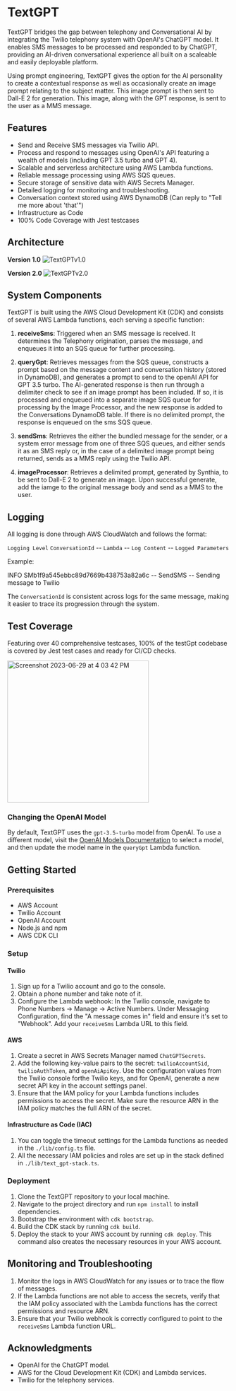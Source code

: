 # TextGPT

TextGPT bridges the gap between telephony and Conversational AI by integrating the Twilio telephony system with OpenAI's ChatGPT model. It enables SMS messages to be processed and responded to by ChatGPT, providing an AI-driven conversational experience all built on a scaleable and easily deployable platform.

Using prompt engineering, TextGPT gives the option for the AI personality to create a contextual response as well as occasionally create an image prompt relating to the subject matter. This image prompt is then sent to Dall-E 2 for generation. This image, along with the GPT response, is sent to the user as a MMS message.

## Features
- Send and Receive SMS messages via Twilio API.
- Process and respond to messages using OpenAI's API featuring a wealth of models (including GPT 3.5 turbo and GPT 4).
- Scalable and serverless architecture using AWS Lambda functions.
- Reliable message processing using AWS SQS queues.
- Secure storage of sensitive data with AWS Secrets Manager.
- Detailed logging for monitoring and troubleshooting.
- Conversation context stored using AWS DynamoDB (Can reply to "Tell me more about 'that'")
- Infrastructure as Code
- 100% Code Coverage with Jest testcases

## Architecture

**Version 1.0**
![TextGPTv1.0](https://github.com/Chris-Bland/textGpt/assets/27901095/6dc57c1a-968f-41c8-ae6b-953e7b4e6794)

**Version 2.0**
![TextGPTv2.0](https://github.com/Chris-Bland/textGpt/assets/27901095/dd811d4a-935e-4e46-929c-155b81dfdf19)


## System Components

TextGPT is built using the AWS Cloud Development Kit (CDK) and consists of several AWS Lambda functions, each serving a specific function:

1. **receiveSms**: Triggered when an SMS message is received. It determines the Telephony origination, parses the message, and enqueues it into an SQS queue for further processing.

2. **queryGpt**: Retrieves messages from the SQS queue, constructs a prompt based on the message content and conversation history (stored in DynamoDB), and generates a prompt to send to the openAI API for GPT 3.5 turbo. The AI-generated response is then run through a delimiter check to see if an image prompt has been included. If so, it is processed and enqueued into a separate image SQS queue for processing by the Image Processor, and the new response is added to the Conversations DynamoDB table. If there is no delimited prompt, the response is enqueued on the sms SQS queue.

3. **sendSms**: Retrieves the either the bundled message for the sender, or a system error message from one of three SQS queues, and either sends it as an SMS reply or, in the case of a delimited image prompt being returned, sends as a MMS reply using the Twilio API.

4. **imageProcessor**: Retrieves a delimited prompt, generated by Synthia, to be sent to Dall-E 2 to generate an image. Upon successful generate, add the iamge to the original message body and send as a MMS to the user.


## Logging

All logging is done through AWS CloudWatch and follows the format:

`Logging Level` `ConversationId` -- `Lambda` -- `Log Content` -- `Logged Parameters`


Example:

INFO SMb1f9a545ebbc89d7669b438753a82a6c -- SendSMS -- Sending message to Twilio

The `ConversationId` is consistent across logs for the same message, making it easier to trace its progression through the system.

## Test Coverage

Featuring over 40 comprehensive testcases, 100% of the testGpt codebase is covered by Jest test cases and ready for CI/CD checks.

<img width="321" alt="Screenshot 2023-06-29 at 4 03 42 PM" src="https://github.com/Chris-Bland/textGpt/assets/27901095/a29adc88-ae82-4eef-87f3-aad4268897e8">


### Changing the OpenAI Model

By default, TextGPT uses the `gpt-3.5-turbo` model from OpenAI. To use a different model, visit the [OpenAI Models Documentation](https://platform.openai.com/docs/models) to select a model, and then update the model name in the `queryGpt` Lambda function.

## Getting Started

### Prerequisites

- AWS Account
- Twilio Account
- OpenAI Account
- Node.js and npm
- AWS CDK CLI

### Setup

#### Twilio

1. Sign up for a Twilio account and go to the console.
2. Obtain a phone number and take note of it.
3. Configure the Lambda webhook: In the Twilio console, navigate to Phone Numbers -> Manage -> Active Numbers. Under Messaging Configuration, find the "A message comes in" field and ensure it's set to "Webhook". Add your `receiveSms` Lambda URL to this field.

#### AWS

1. Create a secret in AWS Secrets Manager named `ChatGPTSecrets`.
2. Add the following key-value pairs to the secret: `twilioAccountSid`, `twilioAuthToken`, and `openAiApiKey`. Use the configuration values from the Twilio console forthe Twilio keys, and for OpenAI, generate a new secret API key in the account settings panel.
3. Ensure that the IAM policy for your Lambda functions includes permissions to access the secret. Make sure the resource ARN in the IAM policy matches the full ARN of the secret.

#### Infrastructure as Code (IAC)

1. You can toggle the timeout settings for the Lambda functions as needed in the `./lib/config.ts` file.
2. All the necessary IAM policies and roles are set up in the stack defined in `./lib/text_gpt-stack.ts`.

### Deployment

1. Clone the TextGPT repository to your local machine.
2. Navigate to the project directory and run `npm install` to install dependencies.
3. Bootstrap the environment with `cdk bootstrap`.
4. Build the CDK stack by running `cdk build`.
5. Deploy the stack to your AWS account by running `cdk deploy`. This command also creates the necessary resources in your AWS account.

## Monitoring and Troubleshooting

1. Monitor the logs in AWS CloudWatch for any issues or to trace the flow of messages.
2. If the Lambda functions are not able to access the secrets, verify that the IAM policy associated with the Lambda functions has the correct permissions and resource ARN.
3. Ensure that your Twilio webhook is correctly configured to point to the `receiveSms` Lambda function URL.

## Acknowledgments


- OpenAI for the ChatGPT model.
- AWS for the Cloud Development Kit (CDK) and Lambda services.
- Twilio for the telephony services.
  

